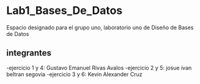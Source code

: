 # Lab1_Bases_De_Datos
Espacio designado para el grupo uno, laboratorio uno de Diseño de Bases de Datos

## integrantes
-ejercicio 1 y 4: Gustavo Emanuel Rivas Avalos
-ejercicio 2 y 5: josue ivan beltran segovia
-ejercicio 3 y 6: Kevin Alexander Cruz

